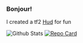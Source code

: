 ### Bonjour!

I created a tf2 [Hud](https://github.com/the-other-autumn/hud) for fun

![Github Stats](
https://github-readme-stats.vercel.app/api?username=the-other-autumn&show_icons=true&theme=dark&layout=compact&count_private=true&include_all_commits=true&hide_border=true
)
[![Repo Card](https://github-readme-stats.vercel.app/api/pin/?username=the-other-autumn&repo=hud&theme=dark&hide_border=true&show_owner=true)](https://github.com/the-other-autumn/hud)
